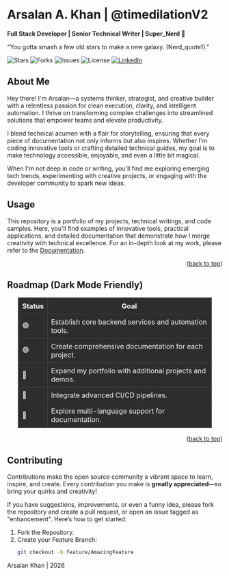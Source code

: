 # Arsalan A. Khan | @timedilationV2

**Full Stack Developer | Senior Technical Writer | Super_Nerd 🤖**

"You gotta smash a few old stars to make a new galaxy. (Nerd_quote1)."

![Stars](https://img.shields.io/github/stars/timedilationv2/timedilationv2?style=for-the-badge)
![Forks](https://img.shields.io/github/forks/timedilationv2/timedilationv2?style=for-the-badge)
![Issues](https://img.shields.io/github/issues/timedilationv2/timedilationv2?style=for-the-badge)
![License](https://img.shields.io/github/license/timedilationv2/timedilationv2?style=for-the-badge)
[![LinkedIn](https://img.shields.io/badge/LinkedIn-arsalankhan-blue?style=for-the-badge&logo=linkedin)](https://linkedin.com/in/arsalankhan)

## About Me

Hey there! I'm Arsalan—a systems thinker, strategist, and creative builder with a relentless passion for clean execution, clarity, and intelligent automation. I thrive on transforming complex challenges into streamlined solutions that empower teams and elevate productivity.

I blend technical acumen with a flair for storytelling, ensuring that every piece of documentation not only informs but also inspires. Whether I'm coding innovative tools or crafting detailed technical guides, my goal is to make technology accessible, enjoyable, and even a little bit magical.

When I'm not deep in code or writing, you'll find me exploring emerging tech trends, experimenting with creative projects, or engaging with the developer community to spark new ideas.

## Usage

This repository is a portfolio of my projects, technical writings, and code samples. Here, you'll find examples of innovative tools, practical applications, and detailed documentation that demonstrate how I merge creativity with technical excellence. For an in-depth look at my work, please refer to the [Documentation](https://example.com).

<p align="right">(<a href="#readme-top">back to top</a>)</p>

## Roadmap (Dark Mode Friendly)

<div align="center">
  <table style="width:90%; border-collapse: collapse; background-color: #2d2d2d; color: #f8f8f2; border: 1px solid #444;">
    <thead>
      <tr>
        <th style="padding: 8px; border: 1px solid #444;">Status</th>
        <th style="padding: 8px; border: 1px solid #444;">Goal</th>
      </tr>
    </thead>
    <tbody>
      <tr>
        <td style="padding: 8px; border: 1px solid #444;">🟢</td>
        <td style="padding: 8px; border: 1px solid #444;">Establish core backend services and automation tools.</td>
      </tr>
      <tr>
        <td style="padding: 8px; border: 1px solid #444;">🟢</td>
        <td style="padding: 8px; border: 1px solid #444;">Create comprehensive documentation for each project.</td>
      </tr>
      <tr>
        <td style="padding: 8px; border: 1px solid #444;">💚</td>
        <td style="padding: 8px; border: 1px solid #444;">Expand my portfolio with additional projects and demos.</td>
      </tr>
      <tr>
        <td style="padding: 8px; border: 1px solid #444;">💚</td>
        <td style="padding: 8px; border: 1px solid #444;">Integrate advanced CI/CD pipelines.</td>
      </tr>
      <tr>
        <td style="padding: 8px; border: 1px solid #444;">💚</td>
        <td style="padding: 8px; border: 1px solid #444;">Explore multi-language support for documentation.</td>
      </tr>
    </tbody>
  </table>
</div>

<p align="right">(<a href="#readme-top">back to top</a>)</p>

## Contributing

Contributions make the open source community a vibrant space to learn, inspire, and create. Every contribution you make is **greatly appreciated**—so bring your quirks and creativity!

If you have suggestions, improvements, or even a funny idea, please fork the repository and create a pull request, or open an issue tagged as "enhancement". Here’s how to get started:

1. Fork the Repository.
2. Create your Feature Branch:
   ```bash
   git checkout -b feature/AmazingFeature

Arsalan Khan | 2026

